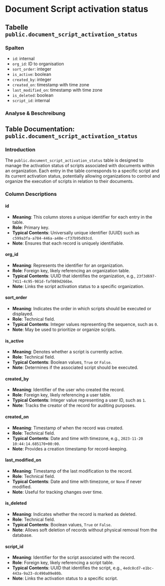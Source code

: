 # Document Script activation status

## Tabelle `public.document_script_activation_status`

### Spalten

* `id`: internal
* `org_id`: ID to organisation
* `sort_order`: integer
* `is_active`: boolean
* `created_by`: integer
* `created_on`: timestamp with time zone
* `last_modified_on`: timestamp with time zone
* `is_deleted`: boolean
* `script_id`: internal

### Analyse & Beschreibung

## Table Documentation: `public.document_script_activation_status`

### Introduction

The `public.document_script_activation_status` table is designed to manage the activation status of scripts associated with documents within an organization. Each entry in the table corresponds to a specific script and its current activation status, potentially allowing organizations to control and organize the execution of scripts in relation to their documents.

### Column Descriptions

#### id

* **Meaning**: This column stores a unique identifier for each entry in the table.
* **Role**: Primary key.
* **Typical Contents**: Universally unique identifier (UUID) such as `c599a3fa-a784-446a-a48e-cf37b95d93cd`.
* **Note**: Ensures that each record is uniquely identifiable.

#### org\_id

* **Meaning**: Represents the identifier for an organization.
* **Role**: Foreign key, likely referencing an organization table.
* **Typical Contents**: UUID that identifies the organization, e.g., `23f3d697-7411-4c95-981d-faf089d266be`.
* **Note**: Links the script activation status to a specific organization.

#### sort\_order

* **Meaning**: Indicates the order in which scripts should be executed or displayed.
* **Role**: Technical field.
* **Typical Contents**: Integer values representing the sequence, such as `0`.
* **Note**: May be used to prioritize or organize scripts.

#### is\_active

* **Meaning**: Denotes whether a script is currently active.
* **Role**: Technical field.
* **Typical Contents**: Boolean values, `True` or `False`.
* **Note**: Determines if the associated script should be executed.

#### created\_by

* **Meaning**: Identifier of the user who created the record.
* **Role**: Foreign key, likely referencing a user table.
* **Typical Contents**: Integer value representing a user ID, such as `1`.
* **Note**: Tracks the creator of the record for auditing purposes.

#### created\_on

* **Meaning**: Timestamp of when the record was created.
* **Role**: Technical field.
* **Typical Contents**: Date and time with timezone, e.g., `2023-11-20 10:44:14.685170+00:00`.
* **Note**: Provides a creation timestamp for record-keeping.

#### last\_modified\_on

* **Meaning**: Timestamp of the last modification to the record.
* **Role**: Technical field.
* **Typical Contents**: Date and time with timezone, or `None` if never modified.
* **Note**: Useful for tracking changes over time.

#### is\_deleted

* **Meaning**: Indicates whether the record is marked as deleted.
* **Role**: Technical field.
* **Typical Contents**: Boolean values, `True` or `False`.
* **Note**: Allows soft deletion of records without physical removal from the database.

#### script\_id

* **Meaning**: Identifier for the script associated with the record.
* **Role**: Foreign key, likely referencing a script table.
* **Typical Contents**: UUID that identifies the script, e.g., `4edc8cd7-e1bc-443a-9a23-dc490a09e80b`.
* **Note**: Links the activation status to a specific script.
